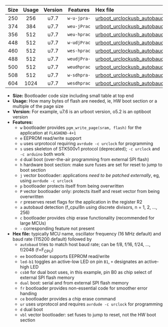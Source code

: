 |Size|Usage|Version|Features|Hex file|
|:-:|:-:|:-:|:-:|:--|
|250|256|u7.7|`w-u-jpra-`|[urboot_urclockusb_autobaud_led+d5_ur_vbl.hex](https://raw.githubusercontent.com/stefanrueger/urboot.hex/main/boards/urclockusb/autobaud/urboot_urclockusb_autobaud_led+d5_ur_vbl.hex)|
|374|384|u7.7|`weu-jPrac`|[urboot_urclockusb_autobaud_ee_led+d5_fr_ce_ur_vbl.hex](https://raw.githubusercontent.com/stefanrueger/urboot.hex/main/boards/urclockusb/autobaud/urboot_urclockusb_autobaud_ee_led+d5_fr_ce_ur_vbl.hex)|
|356|512|u7.7|`weu-hprac`|[urboot_urclockusb_autobaud_ee_led+d5_fr_ce_ur.hex](https://raw.githubusercontent.com/stefanrueger/urboot.hex/main/boards/urclockusb/autobaud/urboot_urclockusb_autobaud_ee_led+d5_fr_ce_ur.hex)|
|448|512|u7.7|`w-udjPrac`|[urboot_urclockusb_autobaud_led+d5_csb0_dual_fr_ce_ur_vbl.hex](https://raw.githubusercontent.com/stefanrueger/urboot.hex/main/boards/urclockusb/autobaud/urboot_urclockusb_autobaud_led+d5_csb0_dual_fr_ce_ur_vbl.hex)|
|460|512|u7.7|`wes-hprac`|[urboot_urclockusb_autobaud_ee_led+d5_fr_ce.hex](https://raw.githubusercontent.com/stefanrueger/urboot.hex/main/boards/urclockusb/autobaud/urboot_urclockusb_autobaud_ee_led+d5_fr_ce.hex)|
|488|512|u7.7|`weudjPra-`|[urboot_urclockusb_autobaud_ee_led+d5_csb0_dual_fr_ur_vbl.hex](https://raw.githubusercontent.com/stefanrueger/urboot.hex/main/boards/urclockusb/autobaud/urboot_urclockusb_autobaud_ee_led+d5_csb0_dual_fr_ur_vbl.hex)|
|500|512|u7.7|`weudhprac`|[urboot_urclockusb_autobaud_ee_led+d5_csb0_dual_fr_ce_ur.hex](https://raw.githubusercontent.com/stefanrueger/urboot.hex/main/boards/urclockusb/autobaud/urboot_urclockusb_autobaud_ee_led+d5_csb0_dual_fr_ce_ur.hex)|
|508|512|u7.7|`w-sdhpra-`|[urboot_urclockusb_autobaud_led+d5_csb0_dual_fr.hex](https://raw.githubusercontent.com/stefanrueger/urboot.hex/main/boards/urclockusb/autobaud/urboot_urclockusb_autobaud_led+d5_csb0_dual_fr.hex)|
|604|1024|u7.7|`wesdhprac`|[urboot_urclockusb_autobaud_ee_led+d5_csb0_dual_fr_ce.hex](https://raw.githubusercontent.com/stefanrueger/urboot.hex/main/boards/urclockusb/autobaud/urboot_urclockusb_autobaud_ee_led+d5_csb0_dual_fr_ce.hex)|

- **Size:** Bootloader code size including small table at top end
- **Usage:** How many bytes of flash are needed, ie, HW boot section or a multiple of the page size
- **Version:** For example, u7.6 is an urboot version, o5.2 is an optiboot version
- **Features:**
  + `w` bootloader provides `pgm_write_page(sram, flash)` for the application at `FLASHEND-4+1`
  + `e` EEPROM read/write support
  + `u` uses urprotocol requiring `avrdude -c urclock` for programming
  + `s` uses skeleton of STK500v1 protocol (deprecated); `-c urclock` and `-c arduino` both work
  + `d` dual boot (over-the-air programming from external SPI flash)
  + `h` hardware boot section: make sure fuses are set for reset to jump to boot section
  + `j` vector bootloader: applications *need to be patched externally*, eg, using `avrdude -c urclock`
  + `p` bootloader protects itself from being overwritten
  + `P` vector bootloader only: protects itself and reset vector from being overwritten
  + `r` preserves reset flags for the application in the register R2
  + `a` autobaud detection (f_cpu/8n using discrete divisors, n = 1, 2, ..., 256)
  + `c` bootloader provides chip erase functionality (recommended for large MCUs)
  + `-` corresponding feature not present
- **Hex file:** typically MCU name, oscillator frequency (16 MHz default) and baud rate (115200 default) followed by
  + `autobaud` tries to match host baud rate; can be f/8, f/16, f/24, ..., f/2048 (f=F<sub>CPU</sub>)
  + `ee` bootloader supports EEPROM read/write
  + `led-b1` toggles an active-low LED on pin `B1`, `+` designates an active-high LED
  + `csb0` for dual boot uses, in this example, pin B0 as chip select of external SPI flash memory
  + `dual` boot: serial and from external SPI flash memory
  + `fr` bootloader provides non-essential code for smoother error handing
  + `ce` bootloader provides a chip erase command
  + `ur` uses urprotocol and requires `avrdude -c urclock` for programming
  + `d` dual boot
  + `vbl` vector bootloader: set fuses to jump to reset, not the HW boot section

